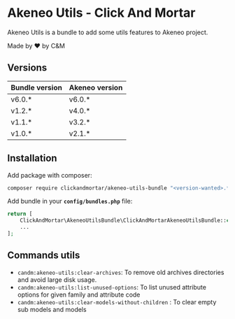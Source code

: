 # Akeneo Utils - Click And Mortar

Akeneo Utils is a bundle to add some utils features to Akeneo project.

Made by :heart: by C&M

## Versions

| **Bundle version** | **Akeneo version** |
|--------------------|--------------------|
| v6.0.*             | v6.0.*             |
| v1.2.*             | v4.0.*             |
| v1.1.*             | v3.2.*             |
| v1.0.*             | v2.1.*             |

## Installation

Add package with composer:
```bash
composer require clickandmortar/akeneo-utils-bundle "<version-wanted>.*"
```

Add bundle in your **`config/bundles.php`** file:
```php
return [
    ClickAndMortar\AkeneoUtilsBundle\ClickAndMortarAkeneoUtilsBundle::class => ['all' => true]
    ...
];
```

## Commands utils

* `candm:akeneo-utils:clear-archives`: To remove old archives directories and avoid large disk usage.
* `candm:akeneo-utils:list-unused-options`: To list unused attribute options for given family and attribute code
* `candm:akeneo-utils:clear-models-without-children` : To clear empty sub models and models
